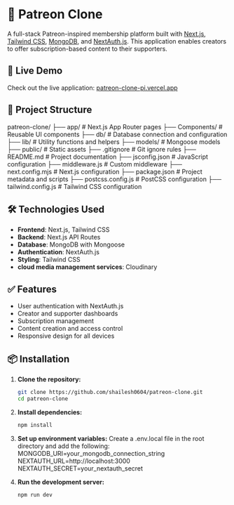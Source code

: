 # 🎨 Patreon Clone

A full-stack Patreon-inspired membership platform built with [Next.js](https://nextjs.org), [Tailwind CSS](https://tailwindcss.com/), [MongoDB](https://www.mongodb.com/), and [NextAuth.js](https://next-auth.js.org/). This application enables creators to offer subscription-based content to their supporters.

## 🚀 Live Demo

Check out the live application: [patreon-clone-pi.vercel.app](https://patreon-clone-pi.vercel.app)

## 📂 Project Structure

patreon-clone/
├── app/ # Next.js App Router pages
├── Components/ # Reusable UI components
├── db/ # Database connection and configuration
├── lib/ # Utility functions and helpers
├── models/ # Mongoose models
├── public/ # Static assets
├── .gitignore # Git ignore rules
├── README.md # Project documentation
├── jsconfig.json # JavaScript configuration
├── middleware.js # Custom middleware
├── next.config.mjs # Next.js configuration
├── package.json # Project metadata and scripts
├── postcss.config.js # PostCSS configuration
├── tailwind.config.js # Tailwind CSS configuration



## 🛠️ Technologies Used

- **Frontend**: Next.js, Tailwind CSS
- **Backend**: Next.js API Routes
- **Database**: MongoDB with Mongoose
- **Authentication**: NextAuth.js
- **Styling**: Tailwind CSS
- **cloud media management services**: Cloudinary

## ✅ Features

- User authentication with NextAuth.js
- Creator and supporter dashboards
- Subscription management
- Content creation and access control
- Responsive design for all devices

## 📦 Installation

1. **Clone the repository:**

   ```bash
   git clone https://github.com/shailesh0604/patreon-clone.git
   cd patreon-clone

2. **Install dependencies:**

   ```bash
   npm install

3. **Set up environment variables:**
Create a .env.local file in the root directory and add the following:
MONGODB_URI=your_mongodb_connection_string
NEXTAUTH_URL=http://localhost:3000
NEXTAUTH_SECRET=your_nextauth_secret

4. **Run the development server:**

   ```bash
   npm run dev



